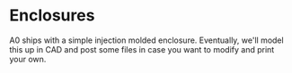 # Enclosures

A0 ships with a simple injection molded enclosure. Eventually, we'll model this up in CAD and post some files in case you want to modify and print your own.



